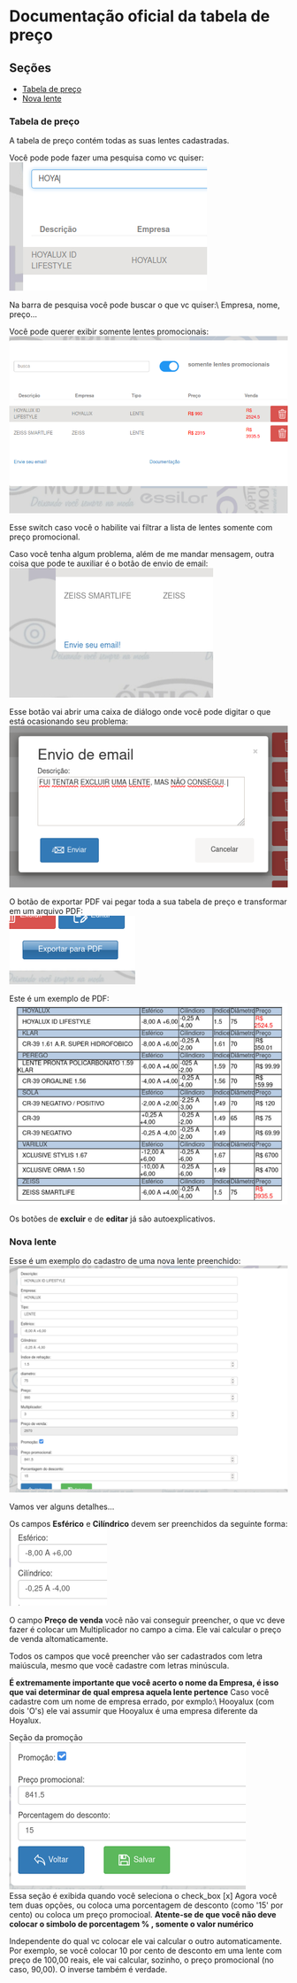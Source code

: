 # Documentação oficial da tabela de preço

## Seções 

* [Tabela de preço](#tabela-preco)
* [Nova lente](#nova-lente)

### Tabela de preço
   A tabela de preço contém todas as suas lentes cadastradas. 

   Você pode pode fazer uma pesquisa como vc quiser: 
   ![exemplo de pesquisa](/resources/exemplo_pesquisa.png)	

   Na barra de pesquisa você pode buscar o que vc quiser:\ Empresa, nome, preço... 


   Você pode querer exibir somente lentes promocionais:
   ![exemplo de pesquisa](/resources/somente_promocionais.png)	

   Esse switch caso você o habilite vai filtrar a lista de lentes somente com preço promocional. 


   Caso você tenha algum problema, além de me mandar mensagem, outra coisa que pode te auxiliar é o botão de envio de email:
   ![Botão envio de email](/resources/botao_envio_email.png)	


   Esse botão vai abrir uma caixa de diálogo onde você pode digitar o que está ocasionando seu problema:  
   ![Diálogo de email](/resources/modal_email.png)	


   O botão de exportar PDF vai pegar toda a sua tabela de preço e transformar em um arquivo PDF:  
   ![Exportar PDF](/resources/exportar_pdf.png)	

   Este é um exemplo de PDF: 
   ![Exemplo PDF](/resources/exemplo_pdf.png)	


   Os botões de **excluir** e de **editar** já são autoexplicativos. 


### Nova lente
   Esse é um exemplo do cadastro de uma nova lente preenchido: 
   ![Exemplo preenchimento](/resources/exemplo_cadastro.png)	

   Vamos ver alguns detalhes...

   Os campos **Esférico** e **Cilíndrico** devem ser preenchidos da seguinte forma: 
   ![Exemplo esférico e cilíndrico](/resources/esferico_cilindrico.png)	

   O campo **Preço de venda** você não vai conseguir preencher, o que vc deve fazer é colocar um Multiplicador no campo a cima. Ele vai calcular o preço de venda altomaticamente.

   Todos os campos que você preencher vão ser cadastrados com letra maiúscula, mesmo que você cadastre com letras minúscula. 

   **É extremamente importante que você acerto o nome da Empresa, é isso que vai determinar de qual empresa aquela lente pertence**
   Caso você cadastre com um nome de empresa errado, por exmplo:\ Hooyalux (com dois 'O's) ele vai assumir que Hooyalux é uma empresa diferente da Hoyalux.

   Seção da promoção 
   ![Exemplo de promoção](/resources/secao_promocao.png)	
   Essa seção é exibida quando você seleciona o check_box [x] 
   Agora você tem duas opções, ou coloca uma porcentagem de desconto (como '15' por cento) ou coloca um preço promocioal.
   **Atente-se de que você não deve colocar o simbolo de porcentagem % , somente o valor numérico**

   Independente do qual vc colocar ele vai calcular o outro automaticamente. Por exemplo, se você colocar 10 por cento de desconto em uma lente com preço de 100,00 reais, ele vai calcular, sozinho, o preço promocional (no caso, 90,00). O inverse também é verdade.





